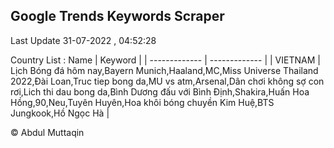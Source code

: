 

## Google Trends Keywords Scraper 
 
Last Update 31-07-2022 , 04:52:28

Country List :
 Name  | Keyword |
| ------------- | ------------- |
| VIETNAM | Lịch Bóng đá hôm nay,Bayern Munich,Haaland,MC,Miss Universe Thailand 2022,Đài Loan,Truc tiep bong da,MU vs atm,Arsenal,Dân chơi không sợ con rơi,Lich thi dau bong da,Bình Dương đấu với Bình Định,Shakira,Huấn Hoa Hồng,90,Neu,Tuyên Huyên,Hoa khôi bóng chuyền Kim Huệ,BTS Jungkook,Hồ Ngọc Hà |



© Abdul Muttaqin 
